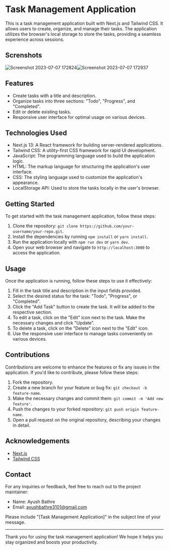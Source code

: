 # Task Management Application

This is a task management application built with Next.js and Tailwind CSS. It allows users to create, organize, and manage their tasks. The application utilizes the browser's local storage to store the tasks, providing a seamless experience across sessions.

## Screnshots
![Screenshot 2023-07-07 172824](https://github.com/AyushBathre2001/Task-Management-System/assets/97656404/1958015e-e1bd-4132-a2d3-63ca9f2409ac)![Screenshot 2023-07-07 172937](https://github.com/AyushBathre2001/Task-Management-System/assets/97656404/17beb244-d00a-4902-96d2-d37bc78e06f5)




## Features

- Create tasks with a title and description.
- Organize tasks into three sections: "Todo", "Progress", and "Completed".
- Edit or delete existing tasks.
- Responsive user interface for optimal usage on various devices.

## Technologies Used

- Next.js 13: A React framework for building server-rendered applications.
- Tailwind CSS: A utility-first CSS framework for rapid UI development.
- JavaScript: The programming language used to build the application logic.
- HTML: The markup language for structuring the application's user interface.
- CSS: The styling language used to customize the application's appearance.
- LocalStorage API: Used to store the tasks locally in the user's browser.

## Getting Started

To get started with the task management application, follow these steps:

1. Clone the repository: `git clone https://github.com/your-username/your-repo.git`.
2. Install the dependencies by running `npm install` or `yarn install`.
3. Run the application locally with `npm run dev` or `yarn dev`.
4. Open your web browser and navigate to `http://localhost:3000` to access the application.

## Usage

Once the application is running, follow these steps to use it effectively:

1. Fill in the task title and description in the input fields provided.
2. Select the desired status for the task: "Todo", "Progress", or "Completed".
3. Click the "Add Task" button to create the task. It will be added to the respective section.
4. To edit a task, click on the "Edit" icon next to the task. Make the necessary changes and click "Update".
5. To delete a task, click on the "Delete" icon next to the "Edit" icon.
6. Use the responsive user interface to manage tasks conveniently on various devices.

## Contributions

Contributions are welcome to enhance the features or fix any issues in the application. If you'd like to contribute, please follow these steps:

1. Fork the repository.
2. Create a new branch for your feature or bug fix: `git checkout -b feature-name`.
3. Make the necessary changes and commit them: `git commit -m 'Add new feature'`.
4. Push the changes to your forked repository: `git push origin feature-name`.
5. Open a pull request on the original repository, describing your changes in detail.


## Acknowledgements

- [Next.js](https://nextjs.org/)
- [Tailwind CSS](https://tailwindcss.com/)

## Contact

For any inquiries or feedback, feel free to reach out to the project maintainer:

- Name: Ayush Bathre
- Email: ayushbathre3101@gmail.com

Please include "[Task Management Application]" in the subject line of your message.

---

Thank you for using the task management application! We hope it helps you stay organized and boosts your productivity.
